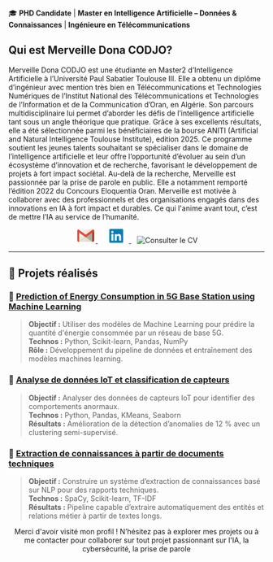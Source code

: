 🎓 **PHD Candidate** | **Master en Intelligence Artificielle – Données & Connaissances**  | **Ingénieure en Télécommunications**

## Qui est Merveille Dona CODJO?
<p>Merveille Dona CODJO est une étudiante en Master2 d’Intelligence Artificielle à l’Université Paul Sabatier Toulouse III. Elle a obtenu un diplôme d’ingénieur avec mention très bien en Télécommunications et Technologies Numériques de l’Institut National des Télécommunications et Technologies de l’Information et de la Communication d’Oran, en Algérie. Son parcours multidisciplinaire lui permet d’aborder les défis de l’intelligence artificielle tant sous un angle théorique que pratique.
Grâce à ses excellents résultats, elle a été sélectionnée parmi les bénéficiaires de la bourse ANITI (Artificial and Natural Intelligence Toulouse Institute), edition 2025. Ce programme soutient les jeunes talents souhaitant se spécialiser dans le domaine de l’intelligence artificielle et leur offre l’opportunité d’évoluer au sein d’un écosystème d’innovation et de recherche, favorisant le développement de projets à fort impact sociétal.
Au-delà de la recherche, Merveille est passionnée par la prise de parole en public. Elle a notamment remporté l’édition 2022 du Concours Eloquentia Oran. Merveille est motivée à collaborer avec des professionnels et des organisations engagés dans des innovations en IA à fort impact et durables.  Ce qui l'anime avant tout, c’est de mettre l’IA au service de l’humanité.</p>
<p align="center">
  <a href="mailto:merveilledonacodjo@gmail.com" target="_blank">
    <img src="img/email.png" width="40">
  </a>
  &nbsp;&nbsp;
  <a href="https://www.linkedin.com/in/merveillecodjo/" target="_blank">
    <img src="img/linkedin.png" width="50">
  </a>
  &nbsp;&nbsp;
  <a href="https://drive.google.com/your-lien-CV" target="_blank" style="text-decoration:none;">
    <img src="https://img.shields.io/badge/CV-blue?style=for-the-badge&logo=google-drive&logoColor=white" alt="Consulter le CV">
  </a>
</p>


---
## 📂 Projets réalisés

### 🔹 [Prediction of Energy Consumption in 5G Base Station using Machine Learning](https://github.com/merveille-dona/5g-energy-prediction)
> **Objectif :** Utiliser des modèles de Machine Learning pour prédire la quantité d'énergie consommée par un réseau de base 5G.  
> **Technos :** Python, Scikit-learn, Pandas, NumPy   
> **Rôle :** Développement du pipeline de données et entraînement des modèles machines learning.  


### 🔹 [Analyse de données IoT et classification de capteurs](https://github.com/merveille-dona/iot-sensor-analysis)
> **Objectif :** Analyser des données de capteurs IoT pour identifier des comportements anormaux.  
> **Technos :** Python, Pandas, KMeans, Seaborn  
> **Résultats :** Amélioration de la détection d’anomalies de 12 % avec un clustering semi-supervisé.  


### 🔹 [Extraction de connaissances à partir de documents techniques](https://github.com/merveille-dona/knowledge-extraction-ai)
> **Objectif :** Construire un système d’extraction de connaissances basé sur NLP pour des rapports techniques.  
> **Technos :** SpaCy, Scikit-learn, TF-IDF  
> **Résultats :** Pipeline capable d’extraire automatiquement des entités et relations métier à partir de textes longs.  


<p  align="center">Merci d'avoir visité mon profil ! N’hésitez pas à explorer mes projets ou à me contacter pour collaborer sur tout projet passionnant sur l'IA, la cybersécurité, la prise de parole</p>
